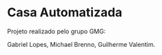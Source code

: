 # Casa Automatizada

Projeto realizado pelo grupo GMG:

Gabriel Lopes, 
Michael Brenno, 
Guilherme Valentim.


